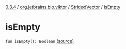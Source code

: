 [0.3.4](../../index.md) / [org.jetbrains.bio.viktor](../index.md) / [StridedVector](index.md) / [isEmpty](.)

# isEmpty

`fun isEmpty(): Boolean` [(source)](https://github.com/JetBrains-Research/viktor/blob/0.3.4/src/main/kotlin/org/jetbrains/bio/viktor/StridedVector.kt#L424)